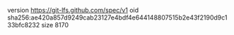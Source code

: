 version https://git-lfs.github.com/spec/v1
oid sha256:ae420a857d9249cab23127e4bdf4e644148807515b2e43f2190d9c133bfc8232
size 8170
